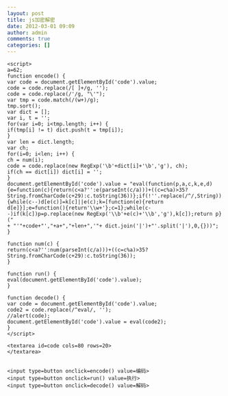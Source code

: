 ```yaml
---
layout: post
title: js加密解密
date: 2012-03-01 09:09
author: admin
comments: true
categories: []
---
```

    <script>   
    a=62;   
    function encode() {   
    var code = document.getElementById('code').value;   
    code = code.replace(/[ ]+/g, '');   
    code = code.replace(/'/g, "\'");   
    var tmp = code.match(/(w+)/g);   
    tmp.sort();   
    var dict = [];   
    var i, t = '';   
    for(var i=0; i<tmp.length; i++) {   
    if(tmp[i] != t) dict.push(t = tmp[i]);   
    }   
    var len = dict.length;   
    var ch;   
    for(i=0; i<len; i++) {   
    ch = num(i);   
    code = code.replace(new RegExp('\b'+dict[i]+'\b','g'), ch);   
    if(ch == dict[i]) dict[i] = '';   
    }   
    document.getElementById('code').value = "eval(function(p,a,c,k,e,d){e=function(c){return(c<a?'':e(parseInt(c/a)))+((c=c%a)>35?String.fromCharCode(c+29):c.toString(36))};if(!''.replace(/^/,String)){while(c--)d[e(c)]=k[c]||e(c);k=[function(e){return d[e]}];e=function(){return'\\w+'};c=1};while(c--)if(k[c])p=p.replace(new RegExp('\\b'+e(c)+'\\b','g'),k[c]);return p}("   
    + "'"+code+"',"+a+","+len+",'"+ dict.join('|')+"'.split('|'),0,{}))";   
    }  
     
    function num(c) {   
    return(c<a?'':num(parseInt(c/a)))+((c=c%a)>35?String.fromCharCode(c+29):c.toString(36));   
    }  
     
    function run() {   
    eval(document.getElementById('code').value);   
    }  
     
    function decode() {   
    var code = document.getElementById('code').value;   
    code2 = code.replace(/^eval/, '');   
    //alert(code);  
    document.getElementById('code').value = eval(code2);   
    }   
    </script>  
     
    <textarea id=code cols=80 rows=20>  
    </textarea>  
     
     
    <input type=button onclick=encode() value=编码>   
    <input type=button onclick=run() value=执行>   
    <input type=button onclick=decode() value=解码> 
